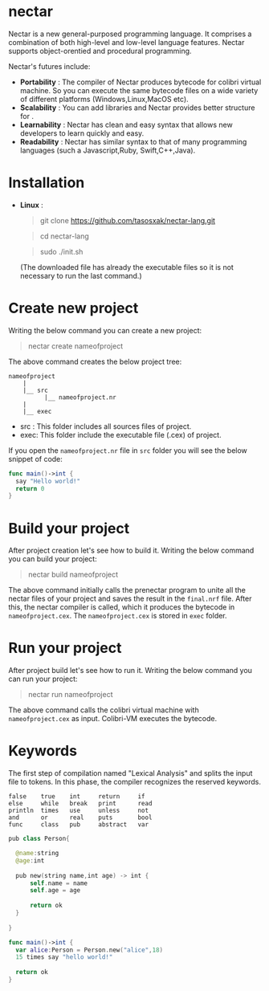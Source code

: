 # nectar

Nectar is a new general-purposed programming language. It comprises a combination of both high-level and low-level language features. Nectar supports object-orentied and procedural programming.

Nectar's futures include:
* **Portability** : The compiler of Nectar produces bytecode for colibri virtual machine. So you can execute the same bytecode
files on a wide variety of different platforms (Windows,Linux,MacOS etc).
* **Scalability** : You can add libraries and Nectar provides better structure for .
* **Learnability** : Nectar has clean and easy syntax that allows new developers to learn quickly and easy.
* **Readability** : Nectar has similar syntax to that of many programming languages (such a Javascript,Ruby, Swift,C++,Java).


# Installation

* **Linux** :
  > git clone  https://github.com/tasosxak/nectar-lang.git
  
  > cd nectar-lang
  
  > sudo ./init.sh
  
  
  (The downloaded file has already the executable files so it is not necessary to run the last command.)
 
# Create new project
Writing the below command you can create a new project:

> nectar create nameofproject

The above command creates the below project tree:
```
nameofproject
    |
    |__ src
          |__ nameofproject.nr
    |
    |__ exec
```

* src : This folder includes all sources files of project.
* exec: This folder include the executable file (.cex) of project.


If you open the `nameofproject.nr` file in `src` folder you will see the below snippet of code:

```swift
func main()->int {
  say "Hello world!"
  return 0
}
```
# Build your project
After project creation let's see how to build it. Writing the below command you can build your project:
> nectar build nameofproject

The above command initially calls the prenectar program to unite all the nectar files of your project and saves the result in the `final.nrf` file. After this, the nectar compiler is called, which it produces the bytecode in `nameofproject.cex`. The `nameofproject.cex` is stored in `exec` folder.

# Run your project
After project build let's see how to run it. Writing the below command you can run your project:
> nectar run nameofproject

The above command calls the colibri virtual machine with `nameofproject.cex` as input. Colibri-VM executes the bytecode.

# Keywords
The first step of compilation named "Lexical Analysis" and splits the input file to tokens.
In this phase, the compiler recognizes the reserved keywords.


```
false    true    int     return     if 
else     while   break   print      read
println  times   use     unless     not
and      or      real    puts       bool
func     class   pub     abstract   var
```
```swift
pub class Person{

  @name:string
  @age:int
  
  pub new(string name,int age) -> int {
      self.name = name
      self.age = age
      
      return ok
  }
  
}

func main()->int {
  var alice:Person = Person.new("alice",18)
  15 times say "hello world!"
  
  return ok
}
```

